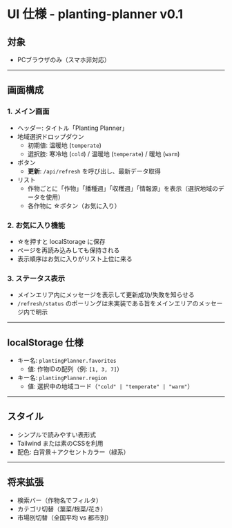 # UI 仕様 - planting-planner v0.1

## 対象
- PCブラウザのみ（スマホ非対応）

---

## 画面構成

### 1. メイン画面
- ヘッダー: タイトル「Planting Planner」
- 地域選択ドロップダウン
  - 初期値: 温暖地 (`temperate`)
  - 選択肢: 寒冷地 (`cold`) / 温暖地 (`temperate`) / 暖地 (`warm`)
- ボタン
  - **更新**: `/api/refresh` を呼び出し、最新データ取得
- リスト
  - 作物ごとに「作物」「播種週」「収穫週」「情報源」を表示（選択地域のデータを使用）
  - 各作物に ☆ボタン（お気に入り）

### 2. お気に入り機能
- ☆を押すと localStorage に保存
- ページを再読み込みしても保持される
- 表示順序はお気に入りがリスト上位に来る

### 3. ステータス表示
- メインエリア内にメッセージを表示して更新成功/失敗を知らせる
- `/refresh/status` のポーリングは未実装である旨をメインエリアのメッセージ内で明示

---

## localStorage 仕様
- キー名: `plantingPlanner.favorites`
  - 値: 作物IDの配列（例: `[1, 3, 7]`）
- キー名: `plantingPlanner.region`
  - 値: 選択中の地域コード（`"cold" | "temperate" | "warm"`）

---

## スタイル
- シンプルで読みやすい表形式
- Tailwind または素のCSSを利用
- 配色: 白背景＋アクセントカラー（緑系）

---

## 将来拡張
- 検索バー（作物名でフィルタ）
- カテゴリ切替（葉菜/根菜/花き）
- 市場別切替（全国平均 vs 都市別）
